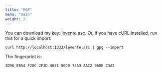 ```yaml
---
title: "PGP"
menu: "main"
weight: 2
---
```


You can download my key: [levente.asc](pubkey.asc). Or, if you have cURL installed, run this for a quick import:

`curl http://localhost:1333/levente.asc | gpg --import`

The fingerprint is:

`1D96 EB54 F20C 2F3D 4631 56C0 73A3 AAC2 968B C3A2`
